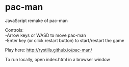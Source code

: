 # pac-man  
JavaScript remake of pac-man  
  
Controls:  
-Arrow keys or WASD to move pac-man  
-Enter key (or click restart button) to start/restart the game  
  
Play here: http://rystills.github.io/pac-man/  
  
To run locally, open index.html in a browser window